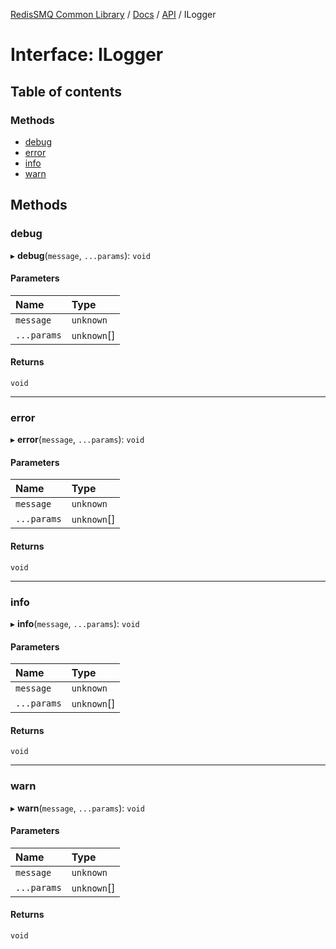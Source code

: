 [RedisSMQ Common Library](../../../README.md) / [Docs](README.md) / [API](docs/api/README.md) / ILogger

# Interface: ILogger

## Table of contents

### Methods

- [debug](docs/api/interfaces/ILogger.md#debug)
- [error](docs/api/interfaces/ILogger.md#error)
- [info](docs/api/interfaces/ILogger.md#info)
- [warn](docs/api/interfaces/ILogger.md#warn)

## Methods

### debug

▸ **debug**(`message`, `...params`): `void`

#### Parameters

| Name | Type |
| :------ | :------ |
| `message` | `unknown` |
| `...params` | `unknown`[] |

#### Returns

`void`

___

### error

▸ **error**(`message`, `...params`): `void`

#### Parameters

| Name | Type |
| :------ | :------ |
| `message` | `unknown` |
| `...params` | `unknown`[] |

#### Returns

`void`

___

### info

▸ **info**(`message`, `...params`): `void`

#### Parameters

| Name | Type |
| :------ | :------ |
| `message` | `unknown` |
| `...params` | `unknown`[] |

#### Returns

`void`

___

### warn

▸ **warn**(`message`, `...params`): `void`

#### Parameters

| Name | Type |
| :------ | :------ |
| `message` | `unknown` |
| `...params` | `unknown`[] |

#### Returns

`void`
